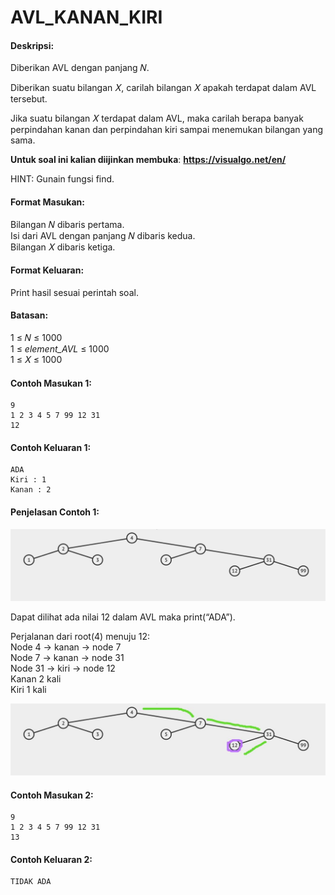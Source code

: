 # AVL_KANAN_KIRI

#### Deskripsi: 
Diberikan AVL dengan panjang 𝑁.

Diberikan suatu bilangan 𝑋, carilah bilangan 𝑋 apakah terdapat dalam AVL tersebut.

Jika suatu bilangan 𝑋 terdapat dalam AVL, maka carilah berapa banyak perpindahan kanan dan perpindahan kiri sampai menemukan bilangan yang sama.

**Untuk soal ini kalian diijinkan membuka**: **https://visualgo.net/en/**

HINT: Gunain fungsi find.

#### Format Masukan:
Bilangan 𝑁 dibaris pertama.<br>
Isi dari AVL dengan panjang 𝑁 dibaris kedua.<br>
Bilangan 𝑋 dibaris ketiga.

#### Format Keluaran:
Print hasil sesuai perintah soal.

#### Batasan:
1 ≤ 𝑁 ≤ 1000<br>
1 ≤ *element_AVL* ≤ 1000<br>
1 ≤ 𝑋 ≤ 1000

#### Contoh Masukan 1:
```
9
1 2 3 4 5 7 99 12 31
12
```

#### Contoh Keluaran 1:
```
ADA
Kiri : 1
Kanan : 2
```

#### Penjelasan Contoh 1:
<p align="center">
  <img src="../../assets/avl-kanan-kiri_explanation-1.png"/>
</p>

Dapat dilihat ada nilai 12 dalam AVL maka print(“ADA”).

Perjalanan dari root(4) menuju 12:<br>
Node 4 → kanan → node 7<br>
Node 7 → kanan → node 31<br>
Node 31 → kiri → node 12<br>
Kanan 2 kali<br>
Kiri 1 kali<br>
<p align="center">
  <img src="../../assets/avl-kanan-kiri_explanation-2.png"/>
</p>

#### Contoh Masukan 2:
```
9
1 2 3 4 5 7 99 12 31
13
```

#### Contoh Keluaran 2:
```
TIDAK ADA
```

